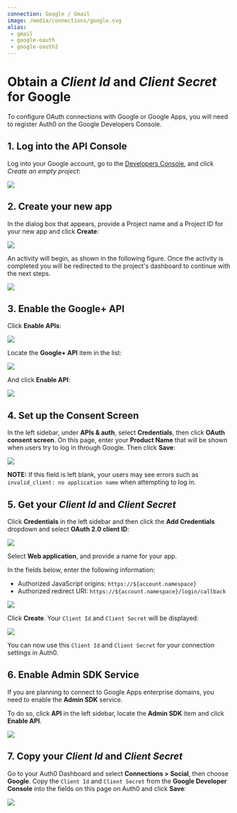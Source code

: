 ```yaml
---
connection: Google / Gmail
image: /media/connections/google.svg
alias:
 - gmail
 - google-oauth
 - google-oauth2
---
```


# Obtain a *Client Id* and *Client Secret* for Google

To configure OAuth connections with Google or Google Apps, you will need to register Auth0  on the Google Developers Console.

## 1. Log into the API Console
Log into your Google account, go to the [Developers Console](https://console.developers.google.com), and click *Create an empty project*:

![](/media/articles/connections/social/google/goog-api-app-new.png)

## 2. Create your new app

In the dialog box that appears, provide a Project name and a Project ID for your new app and click **Create**:

![](/media/articles/connections/social/google/goog-api-app-empty.png)

An activity will begin, as shown in the following figure. Once the activity is completed you will be redirected to the project's dashboard to continue with the next steps.

![](/media/articles/connections/social/google/goog-api-creation-activity.png)

## 3. Enable the Google+ API

Click **Enable APIs**:

![](/media/articles/connections/social/google/goog-api-app-api.png)

Locate the **Google+ API** item in the list:

![](/media/articles/connections/social/google/goog-api-plus-off.png)

And click **Enable API**:

![](/media/articles/connections/social/google/goog-api-plus-on.png)

## 4. Set up the Consent Screen

In the left sidebar, under **APIs & auth**, select **Credentials**, then click **OAuth consent screen**. On this page, enter your **Product Name** that will be shown when users try to log in through Google. Then click **Save**:

![](/media/articles/connections/social/google/goog-api-product-name.png)

**NOTE:** If this field is left blank, your users may see errors such as `invalid_client: no application name` when attempting to log in.

## 5. Get your *Client Id* and *Client Secret*

Click **Credentials** in the left sidebar and then click the **Add Credentials** dropdown and select **OAuth 2.0 client ID**:

![](/media/articles/connections/social/google/goog-api-credentials.png)

Select **Web application**, and provide a name for your app.

In the fields below, enter the following information:

* Authorized JavaScript origins: `https://${account.namespace}`
* Authorized redirect URI: `https://${account.namespace}/login/callback`

![](/media/articles/connections/social/google/goog-api-client-creation.png)

Click **Create**. Your `Client Id` and `Client Secret` will be displayed:

![](/media/articles/connections/social/google/goog-api-client-settings.png)

You can now use this `Client Id` and `Client Secret` for your connection settings in Auth0.

## 6. Enable Admin SDK Service

If you are planning to connect to Google Apps enterprise domains, you need to enable the **Admin SDK** service.

To do so, click **API** in the left sidebar, locate the **Admin SDK** item and click **Enable API**.

![](/media/articles/connections/social/google/goog-api-admin-sdk.png)

## 7. Copy your *Client Id* and *Client Secret*

Go to your Auth0 Dashboard and select **Connections > Social**, then choose **Google**. Copy the `Client Id` and `Client Secret` from the **Google Developer Console** into the fields on this page on Auth0 and click **Save**:

![](/media/articles/connections/social/google/goog-api-aoth0-settings.png)


